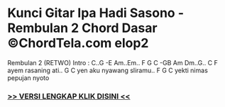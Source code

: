 
 # Kunci Gitar Ipa Hadi Sasono - Rembulan 2 Chord Dasar ©ChordTela.com elop2


Rembulan 2 (RETWO) Intro : C..G -E Am..Em.. F G C -GB Am Dm..G.. C F ayem rasaning ati.. G C yen aku nyawang sliramu.. F G C yekti nimas pepujan nyoto

###  <a href="https://shortlighzx.web.app?sq=Kunci Gitar Ipa Hadi Sasono - Rembulan 2 Chord Dasar ©ChordTela.com"> >> VERSI LENGKAP KLIK DISINI << </a>

